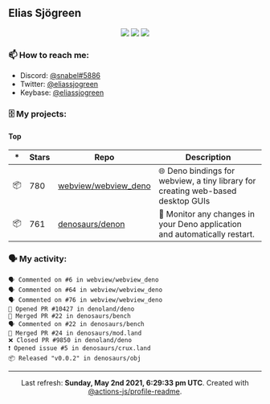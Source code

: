 ## Elias Sjögreen

<p align="center">
  <img src="https://img.shields.io/badge/🎂-dec. 2003-success" />
  <img src="https://img.shields.io/badge/🌎-Stockholm-informational" />
  <img src="https://img.shields.io/badge/👦-He/Him-informational" />
</p>

### 📫 How to reach me:

- Discord: [@snabel#5886](https://discord.com/users/267978757799673866)
- Twitter: [@eliassjogreen](https://twitter.com/eliassjogreen)
- Keybase: [@eliassjogreen](https://keybase.io/eliassjogreen)

### 🗄 My projects:

#### Top
|*|Stars|Repo|Description|
|---|---|---|---|
| 📦 | 780 | [webview/webview_deno](https://github.com/webview/webview_deno) | 🌐 Deno bindings for webview, a tiny library for creating web-based desktop GUIs |
| 📦 | 761 | [denosaurs/denon](https://github.com/denosaurs/denon) | 👀 Monitor any changes in your Deno application and automatically restart. |

### 🗣 My activity:

```
🗣 Commented on #6 in webview/webview_deno
🗣 Commented on #64 in webview/webview_deno
🗣 Commented on #76 in webview/webview_deno
💪 Opened PR #10427 in denoland/deno
🎉 Merged PR #22 in denosaurs/bench
🗣 Commented on #22 in denosaurs/bench
🎉 Merged PR #24 in denosaurs/mod.land
❌ Closed PR #9850 in denoland/deno
❗️ Opened issue #5 in denosaurs/crux.land
📦 Released "v0.0.2" in denosaurs/obj
```

------------
<p align="center">Last refresh: <b>Sunday, May 2nd 2021, 6:29:33 pm UTC</b>. Created with <a href=https://github.com/marketplace/actions/profile-readme>@actions-js/profile-readme</a>.</p>
